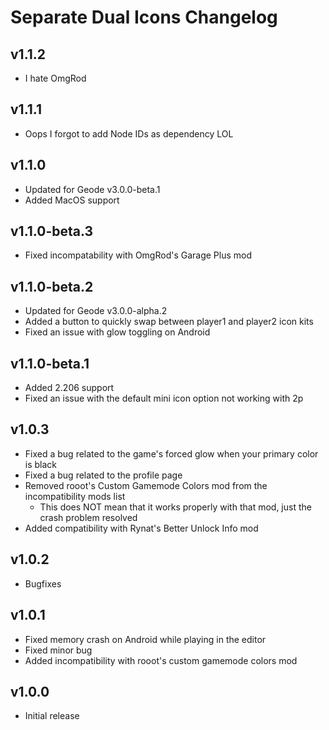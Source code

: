 # Separate Dual Icons Changelog
## v1.1.2
- I hate OmgRod
## v1.1.1
- Oops I forgot to add Node IDs as dependency LOL
## v1.1.0
- Updated for Geode v3.0.0-beta.1
- Added MacOS support
## v1.1.0-beta.3
- Fixed incompatability with OmgRod's Garage Plus mod
## v1.1.0-beta.2
- Updated for Geode v3.0.0-alpha.2
- Added a button to quickly swap between player1 and player2 icon kits
- Fixed an issue with glow toggling on Android
## v1.1.0-beta.1
- Added 2.206 support
- Fixed an issue with the default mini icon option not working with 2p
## v1.0.3
- Fixed a bug related to the game's forced glow when your primary color is black
- Fixed a bug related to the profile page
- Removed rooot's Custom Gamemode Colors mod from the incompatibility mods list
  - This does NOT mean that it works properly with that mod, just the crash problem resolved
- Added compatibility with Rynat's Better Unlock Info mod
## v1.0.2
- Bugfixes
## v1.0.1
- Fixed memory crash on Android while playing in the editor
- Fixed minor bug
- Added incompatibility with rooot's custom gamemode colors mod
## v1.0.0
- Initial release